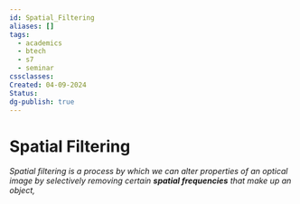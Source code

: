 ```yaml
---
id: Spatial_Filtering
aliases: []
tags:
  - academics
  - btech
  - s7
  - seminar
cssclasses: 
Created: 04-09-2024
Status: 
dg-publish: true
---
```

# Spatial Filtering
*Spatial filtering is a process by which we can alter properties of an optical image by selectively removing certain **spatial frequencies** that make up an object,*
